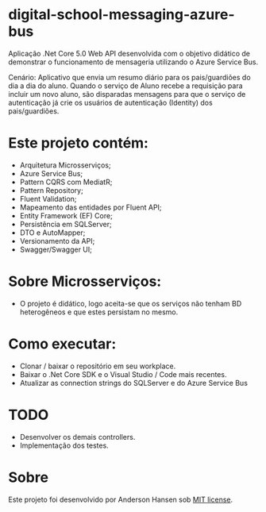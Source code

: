 # digital-school-messaging-azure-bus

Aplicação .Net Core 5.0 Web API desenvolvida com o objetivo didático de demonstrar o funcionamento de mensageria utilizando o Azure Service Bus.

Cenário: Aplicativo que envia um resumo diário para os pais/guardiões do dia a dia do aluno. Quando o serviço de Aluno recebe a requisição para incluir um novo aluno, são disparadas mensagens para que o serviço de autenticação já crie os usuários de autenticação (Identity) dos pais/guardiões.

# Este projeto contém:

- Arquitetura Microsserviços;
- Azure Service Bus;
- Pattern CQRS com MediatR;
- Pattern Repository;
- Fluent Validation;
- Mapeamento das entidades por Fluent API;
- Entity Framework (EF) Core; 
- Persistência em SQLServer;
- DTO e AutoMapper;
- Versionamento da API;
- Swagger/Swagger UI;

# Sobre Microsserviços:
- O projeto é didático, logo aceita-se que os serviços não tenham BD heterogêneos e que estes persistam no mesmo.

# Como executar:
- Clonar / baixar o repositório em seu workplace.
- Baixar o .Net Core SDK e o Visual Studio / Code mais recentes.
- Atualizar as connection strings do SQLServer e do Azure Service Bus

# TODO
- Desenvolver os demais controllers.
- Implementação dos testes.

# Sobre
Este projeto foi desenvolvido por Anderson Hansen sob [MIT license](LICENSE).
